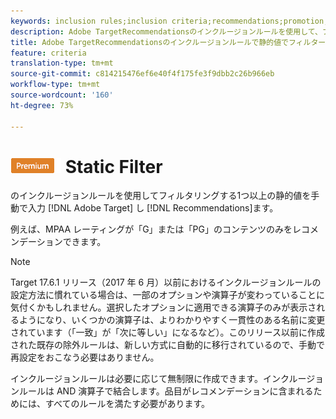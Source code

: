 ```yaml
---
keywords: inclusion rules;inclusion criteria;recommendations;promotion;promotions;dynamic filtering;static;static filter
description: Adobe TargetRecommendationsのインクルージョンルールを使用して、フィルターする1つ以上の静的値を手動で入力します。
title: Adobe TargetRecommendationsのインクルージョンルールで静的値でフィルター
feature: criteria
translation-type: tm+mt
source-git-commit: c814215476ef6e40f4f175fe3f9dbb2c26b966eb
workflow-type: tm+mt
source-wordcount: '160'
ht-degree: 73%

---
```



# ![PREMIUM](/help/assets/premium.png) Static Filter

のインクルージョンルールを使用してフィルタリングする1つ以上の静的値を手動で入力 [!DNL Adobe Target] し [!DNL Recommendations]ます。

例えば、MPAA レーティングが「G」または「PG」のコンテンツのみをレコメンデーションできます。

>[!NOTE]
>
>Target 17.6.1 リリース（2017 年 6 月）以前におけるインクルージョンルールの設定方法に慣れている場合は、一部のオプションや演算子が変わっていることに気付くかもしれません。選択したオプションに適用できる演算子のみが表示されるようになり、いくつかの演算子は、よりわかりやすく一貫性のある名前に変更されています（「一致」が「次に等しい」になるなど）。このリリース以前に作成された既存の除外ルールは、新しい方式に自動的に移行されているので、手動で再設定をおこなう必要はありません。

インクルージョンルールは必要に応じて無制限に作成できます。インクルージョンルールは AND 演算子で結合します。品目がレコメンデーションに含まれるためには、すべてのルールを満たす必要があります。